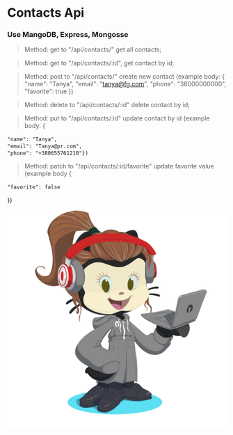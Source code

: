 # Contacts Api

### Use MangoDB, Express, Mongosse

> Method: get to "/api/contacts/" get all contacts;

> Method: get to "/api/contacts/:id", get contact by id;

> Method: post to "/api/contacts/" create new contact (example body:
> { "name": "Tanya",
> "email": "tanya@fg.com",
> "phone": "38000000000",
> "favorite": true
> })

> Method: delete to "/api/contacts/:id" delete contact by id;

> Method: put to "/api/contacts/:id" update contact by id (example body: {

    "name": "Tanya",
    "email": "Tanya@pr.com",
    "phone": "+380655761210"})

> Method: patch to "/api/contacts/:id/favorite" update favorite value (example body {

    "favorite": false

})

![My octocat](./octocat.png)
